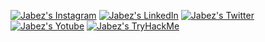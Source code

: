 [![Jabez's Instagram][instagram]](https://www.instagram.com/kodaiwya/)
[![Jabez's LinkedIn][linkedin]](https://www.linkedin.com/in/kodaiwya/)
[![Jabez's Twitter][twitter]](https://twitter.com/Kodaiwya)
[![Jabez's Yotube][youtube]](https://www.youtube.com/@Kodaiwya)
[![Jabez's TryHackMe][tryhackme]](https://tryhackme.com/p/Kodaiwya)

[instagram]: https://img.shields.io/badge/Instagram-05091A?style=flat&labelColor=05093A&logo=instagram&logoColor=white&link=https://www.instagram.com/kodaiwya/
[linkedin]: https://img.shields.io/badge/LinkedIn-05091A?style=flat&labelColor=05093A&logo=LinkedIn&logoColor=white&link=https://www.linkedin.com/in/kodaiwya/
[twitter]: https://img.shields.io/badge/Twitter-05091A?style=flat&labelColor=05093A&logo=twitter&logoColor=white&link=https://twitter.com/Kodaiwya
[youtube]: https://img.shields.io/badge/Youtube-05091A?style=flat&labelColor=05093A&logo=youtube&logoColor=white&link=https://www.youtube.com/@Kodaiwya
[tryhackme]: https://img.shields.io/badge/TryHackMe-05091A?style=flat&labelColor=05093A&logo=TryHackMe&logoColor=white&link=https://tryhackme.com/p/Kodaiwya
